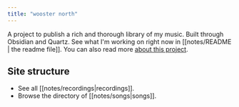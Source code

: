 ```yaml
---
title: "wooster north"
---
```

A project to publish a rich and thorough library of my music. Built through Obsidian and Quartz. See what I'm working on right now in [[notes/README | the readme file]]. You can also read more [about this project](notes/about.md).

## Site structure
- See all [[notes/recordings|recordings]].
- Browse the directory of [[notes/songs|songs]].
